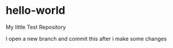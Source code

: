 # hello-world
My little Test Repository

I open a new branch and commit this after i make some changes
